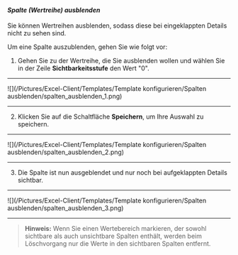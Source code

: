 #### *Spalte (Wertreihe) ausblenden*  

Sie können Wertreihen ausblenden, sodass diese bei eingeklappten Details nicht zu sehen sind.  

Um eine Spalte auszublenden, gehen Sie wie folgt vor:  

1) Gehen Sie zu der Wertreihe, die Sie ausblenden wollen und wählen Sie in der Zeile **Sichtbarkeitsstufe** den Wert "0".   

---
![](/Pictures/Excel-Client/Templates/Template konfigurieren/Spalten ausblenden/spalten_ausblenden_1.png)

---

2) Klicken Sie auf die Schaltfläche **Speichern**, um Ihre Auswahl zu speichern.  

---
![](/Pictures/Excel-Client/Templates/Template konfigurieren/Spalten ausblenden/spalten_ausblenden_2.png)

---

3) Die Spalte ist nun ausgeblendet und nur noch bei aufgeklappten Details sichtbar.

---
![](/Pictures/Excel-Client/Templates/Template konfigurieren/Spalten ausblenden/spalten_ausblenden_3.png)

---

> **Hinweis:** Wenn Sie einen Wertebereich markieren, der sowohl sichtbare als auch unsichtbare Spalten enthält, werden beim Löschvorgang nur die Werte in den sichtbaren Spalten entfernt.